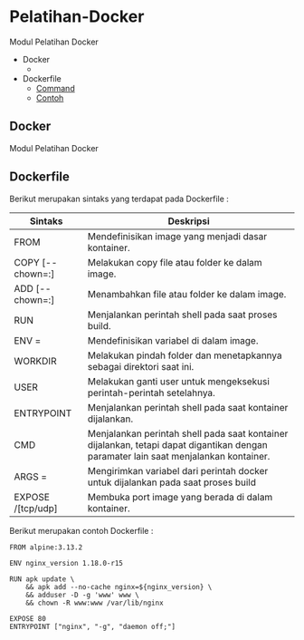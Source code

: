 # Pelatihan-Docker
Modul Pelatihan Docker

 - Docker
	 * <a href="#"></a>
 - Dockerfile
	 * <a href="#dockerfile-command">Command</a>
	 * <a href="#dockerfile-example">Contoh</a>

## Docker
Modul Pelatihan Docker

## Dockerfile
<justify></justify>
<p></p>
<a id="dockerfile-command"></a>
<p>Berikut merupakan sintaks yang terdapat pada Dockerfile :</p>

| Sintaks                                     | Deskripsi                                                                                                                            |
| ------------------------------------------- | ------------------------------------------------------------------------------------------------------------------------------------ |
| FROM <base image>                           | Mendefinisikan image yang menjadi dasar kontainer.                                                                                   |
| COPY \[--chown=<user>:<group>\] <src> <dst> | Melakukan copy file atau folder ke dalam image.                                                                                      |
| ADD \[--chown=<user>:<group>\] <src> <dst>  | Menambahkan file atau folder ke dalam image.                                                                                         |
| RUN <command>                               | Menjalankan perintah shell pada saat proses build.                                                                                   |
| ENV <key>=<value>                           | Mendefinisikan variabel di dalam image.                                                                                              |
| WORKDIR <path to folder>                    | Melakukan pindah folder dan menetapkannya sebagai direktori saat ini.                                                                |
| USER <nama user>                            | Melakukan ganti user untuk mengeksekusi perintah-perintah setelahnya.                                                                |
| ENTRYPOINT <command>                        | Menjalankan perintah shell pada saat kontainer dijalankan.                                                                           |
| CMD <command>                               | Menjalankan perintah shell pada saat kontainer dijalankan, tetapi dapat digantikan dengan paramater lain saat menjalankan kontainer. |
| ARGS <key>=<value>                          | Mengirimkan variabel dari perintah docker untuk dijalankan pada saat proses build                                                    |
| EXPOSE <portNumber>/\[tcp/udp\]             | Membuka port image yang berada di dalam kontainer.                                                                                   |

<p></p>
<a id="dockerfile-example"></a>
<p>Berikut merupakan contoh Dockerfile :</p>

    FROM alpine:3.13.2

    ENV nginx_version 1.18.0-r15

    RUN apk update \
        && apk add --no-cache nginx=${nginx_version} \
        && adduser -D -g 'www' www \
        && chown -R www:www /var/lib/nginx 

    EXPOSE 80
    ENTRYPOINT ["nginx", "-g", "daemon off;"]
